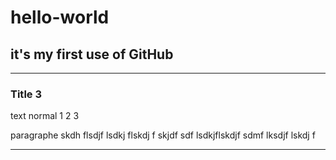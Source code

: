 # hello-world
## it's my first use of GitHub
----------------------------
### Title 3
text normal
  1
  2
  3
  
  paragraphe skdh flsdjf lsdkj flskdj f
  skjdf sdf lsdkjflskdjf sdmf  lksdjf lskdj f
  
  --------------------
